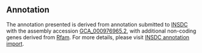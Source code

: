 

Annotation
----------

The annotation presented is derived from annotation submitted to
[INSDC](http://www.insdc.org) with the assembly accession
[GCA\_000976965.2](http://www.ebi.ac.uk/ena/data/view/GCA_000976965.2),
with additional non-coding genes derived from
[Rfam](http://rfam.xfam.org/). For more details, please visit [INSDC
annotation
import](http://ensemblgenomes.org/info/data/insdc_annotation).
